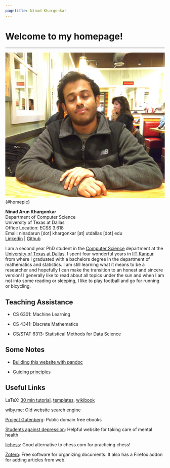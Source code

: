 ```yaml
---
pagetitle: Ninad Khargonkar
---
```


# Welcome to my homepage!

-----


![home](./etc/cover.jpg){#homepic}

**Ninad Arun Khargonkar**    
Department of Computer Science    
University of Texas at Dallas    
Office Location: ECSS 3.618     
Email: ninadarun [dot] khargonkar [at] utdallas [dot] edu       
[Linkedin](https://www.linkedin.com/in/ninadkhargonkar/) | [Github](https://github.com/kninad)     


I am a second year PhD student in the 
[Computer Science](https://www.cs.utdallas.edu/)
department at the [University of Texas at Dallas](https://www.utdallas.edu/).
I spent four wonderful years in [IIT Kanpur](https://www.iitk.ac.in/) 
from where I graduated with a bachelors degree in the department of mathematics and 
statistics. I am still learning what it means to be a researcher and hopefully
I can make the transition to an honest and sincere version!
I generally like to read about all topics under the sun and when I am not into 
some reading or sleeping, I like to play football and go for running or bicycling. 


## Teaching Assistance

- CS 6301: Machine Learning

- CS 4341: Discrete Mathematics

- CS/STAT 6313: Statistical Methods for Data Science


## Some Notes

- [Building this website with pandoc](notes-making-website.html)

- [Guiding principles](notes-guiding-principles.html)


## Useful Links

LaTeX: [30 min tutorial](https://www.overleaf.com/learn/latex/Learn_LaTeX_in_30_minutes), [templates](http://www.latextemplates.com/), [wikibook](https://en.wikibooks.org/wiki/LaTeX/)

[wiby.me](https://wiby.me/ ): Old website search engine

[Project Gutenberg](https://www.gutenberg.org/): Public domain free ebooks

[Students against depression](https://www.studentsagainstdepression.org/): Helpful website for taking care of mental health

[lichess](https://lichess.org/): Good alternative to chess.com for practicing chess!

[Zotero](https://www.zotero.org/): Free software for organizing documents. It 
also has a Firefox addon for adding articles from web.


